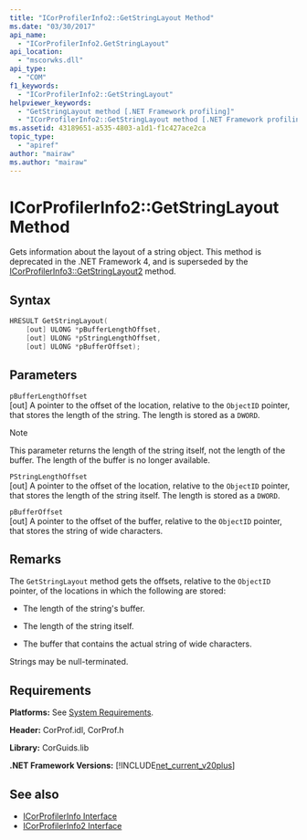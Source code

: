 ```yaml
---
title: "ICorProfilerInfo2::GetStringLayout Method"
ms.date: "03/30/2017"
api_name: 
  - "ICorProfilerInfo2.GetStringLayout"
api_location: 
  - "mscorwks.dll"
api_type: 
  - "COM"
f1_keywords: 
  - "ICorProfilerInfo2::GetStringLayout"
helpviewer_keywords: 
  - "GetStringLayout method [.NET Framework profiling]"
  - "ICorProfilerInfo2::GetStringLayout method [.NET Framework profiling]"
ms.assetid: 43189651-a535-4803-a1d1-f1c427ace2ca
topic_type: 
  - "apiref"
author: "mairaw"
ms.author: "mairaw"
---
```

# ICorProfilerInfo2::GetStringLayout Method
Gets information about the layout of a string object. This method is deprecated in the .NET Framework 4, and is superseded by the [ICorProfilerInfo3::GetStringLayout2](../../../../docs/framework/unmanaged-api/profiling/icorprofilerinfo3-getstringlayout2-method.md) method.  
  
## Syntax  
  
```cpp  
HRESULT GetStringLayout(  
    [out] ULONG *pBufferLengthOffset,  
    [out] ULONG *pStringLengthOffset,  
    [out] ULONG *pBufferOffset);  
```  
  
## Parameters  
 `pBufferLengthOffset`  
 [out] A pointer to the offset of the location, relative to the `ObjectID` pointer, that stores the length of the string. The length is stored as a `DWORD`.  
  
> [!NOTE]
> This parameter returns the length of the string itself, not the length of the buffer. The length of the buffer is no longer available.  
  
 `PStringLengthOffset`  
 [out] A pointer to the offset of the location, relative to the `ObjectID` pointer, that stores the length of the string itself. The length is stored as a `DWORD`.  
  
 `pBufferOffset`  
 [out] A pointer to the offset of the buffer, relative to the `ObjectID` pointer, that stores the string of wide characters.  
  
## Remarks  
 The `GetStringLayout` method gets the offsets, relative to the `ObjectID` pointer, of the locations in which the following are stored:  
  
- The length of the string's buffer.  
  
- The length of the string itself.  
  
- The buffer that contains the actual string of wide characters.  
  
 Strings may be null-terminated.  
  
## Requirements  
 **Platforms:** See [System Requirements](../../../../docs/framework/get-started/system-requirements.md).  
  
 **Header:** CorProf.idl, CorProf.h  
  
 **Library:** CorGuids.lib  
  
 **.NET Framework Versions:** [!INCLUDE[net_current_v20plus](../../../../includes/net-current-v20plus-md.md)]  
  
## See also

- [ICorProfilerInfo Interface](../../../../docs/framework/unmanaged-api/profiling/icorprofilerinfo-interface.md)
- [ICorProfilerInfo2 Interface](../../../../docs/framework/unmanaged-api/profiling/icorprofilerinfo2-interface.md)
